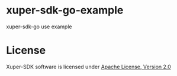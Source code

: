 # xuper-sdk-go-example
xuper-sdk-go use example


# License
Xuper-SDK software is licensed under [Apache License, Version 2.0](https://github.com/xuperchain/xuper-sdk-go-example/blob/master/LICENSE)
